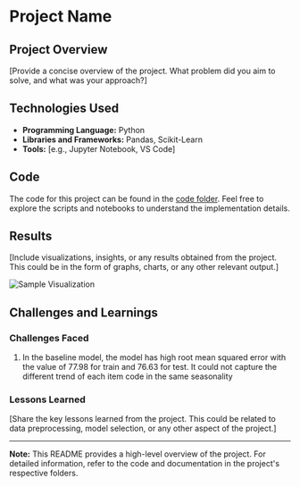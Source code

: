 # Project Name

## Project Overview

[Provide a concise overview of the project. What problem did you aim to solve, and what was your approach?]

## Technologies Used

- **Programming Language:** Python
- **Libraries and Frameworks:** Pandas, Scikit-Learn
- **Tools:** [e.g., Jupyter Notebook, VS Code]

## Code

The code for this project can be found in the [code folder](./code). Feel free to explore the scripts and notebooks to understand the implementation details.

## Results

[Include visualizations, insights, or any results obtained from the project. This could be in the form of graphs, charts, or any other relevant output.]

![Sample Visualization](./images/sample_visualization.png)

## Challenges and Learnings

### Challenges Faced

1. In the baseline model, the model has high root mean squared error with the value of 77.98 for train and 76.63 for test. It could not capture the different trend of each item code in the same seasonality

### Lessons Learned

[Share the key lessons learned from the project. This could be related to data preprocessing, model selection, or any other aspect of the project.]

---

**Note:** This README provides a high-level overview of the project. For detailed information, refer to the code and documentation in the project's respective folders.

